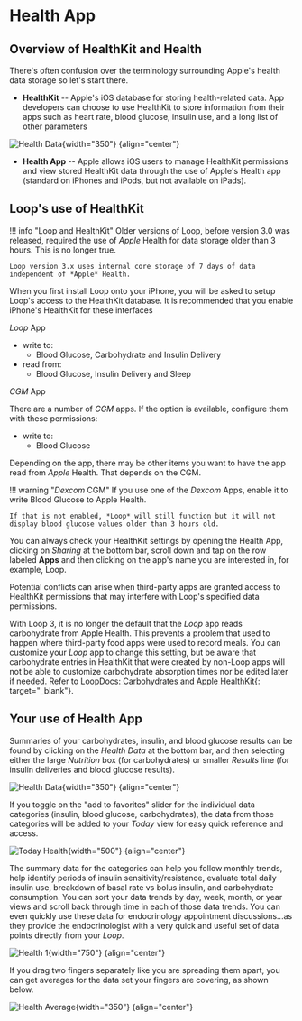 # Health App

## Overview of HealthKit and Health

There's often confusion over the terminology surrounding Apple's health data storage so let's start there.

* **HealthKit** -- Apple's iOS database for storing health-related data. App developers can choose to use HealthKit to store information from their apps such as heart rate, blood glucose, insulin use, and a long list of other parameters

![Health Data](img/health-data.png){width="350"}
{align="center"}

* **Health App** -- Apple allows iOS users to manage HealthKit permissions and view stored HealthKit data through the use of Apple's Health app (standard on iPhones and iPods, but not available on iPads).  

## Loop's use of HealthKit

!!! info "Loop and HealthKit"
    Older versions of Loop, before version 3.0 was released, required the use of *Apple* Health for data storage older than 3 hours. This is no longer true.

    Loop version 3.x uses internal core storage of 7 days of data independent of *Apple* Health.

When you first install Loop onto your iPhone, you will be asked to setup  Loop&#39;s access to the HealthKit database. It is recommended that you enable iPhone's HealthKit for these interfaces

*Loop* App

* write to:
    * Blood Glucose, Carbohydrate and Insulin Delivery
* read from:
    * Blood Glucose, Insulin Delivery and Sleep

*CGM* App

There are a number of *CGM* apps. If the option is available, configure them with these permissions:

* write to:
    * Blood Glucose

Depending on the app, there may be other items you want to have the app read from *Apple* Health. That depends on the CGM.

!!! warning "*Dexcom* CGM"
    If you use one of the *Dexcom* Apps, enable it to write Blood Glucose to Apple Health.
    
    If that is not enabled, *Loop* will still function but it will not display blood glucose values older than 3 hours old.

You can always check your HealthKit settings by opening the Health App, clicking on *Sharing* at the bottom bar, scroll down and tap on the row labeled **Apps** and then clicking on the app's name you are interested in, for example, Loop.

Potential conflicts can arise when third-party apps are granted access to HealthKit permissions that may interfere with  Loop&#39;s specified data permissions.

With Loop 3, it is no longer the default that the *Loop* app reads carbohydrate from Apple Health. This prevents a problem that used to happen where third-party food apps were used to record meals. You can customize your *Loop* app to change this setting, but be aware that carbohydrate entries in HealthKit that were created by non-Loop apps will not be able to customize carbohydrate absorption times nor be edited later if needed. Refer to [LoopDocs: Carbohydrates and Apple HealthKit](https://loopkit.github.io/loopdocs/faqs/apple-health-faqs/#carbohydrates-and-apple-healthkit){: target="_blank"}.

## Your use of Health App

Summaries of your carbohydrates, insulin, and blood glucose results can be found by clicking on the *Health Data* at the bottom bar, and then selecting either the large *Nutrition* box (for carbohydrates) or smaller *Results* line (for insulin deliveries and blood glucose results).


![Health Data](img/health_data.jpg){width="350"}
{align="center"}

If you toggle on the "add to favorites" slider for the individual data categories (insulin, blood glucose, carbohydrates), the data from those categories will be added to your *Today* view for easy quick reference and access.

![Today Health](img/todayhealth.jpg){width="500"}
{align="center"}

The summary data for the categories can help you follow monthly trends, help identify periods of insulin sensitivity/resistance, evaluate total daily insulin use, breakdown of basal rate vs bolus insulin, and carbohydrate consumption. You can sort your data trends by day, week, month, or year views and scroll back through time in each of those data trends.  You can even quickly use these data for endocrinology appointment discussions...as they provide the endocrinologist with a very quick and useful set of data points directly from your *Loop*.


![Health 1](img/health1.jpg){width="750"}
{align="center"}

If you drag two fingers separately like you are spreading them apart, you can get averages for the data set your fingers are covering, as shown below.


![Health Average](img/health-avg.jpg){width="350"}
{align="center"}
